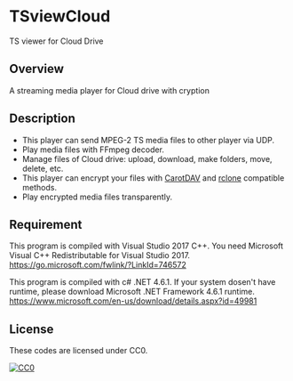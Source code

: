 # TSviewCloud
TS viewer for Cloud Drive

## Overview
A streaming media player for Cloud drive with cryption

## Description
* This player can send MPEG-2 TS media files to other player via UDP.
* Play media files with FFmpeg decoder.
* Manage files of Cloud drive: upload, download, make folders, move, delete, etc.
* This player can encrypt your files with [CarotDAV](http://www.rei.to/carotdav.html "CarotDAV") and [rclone](https://rclone.org/ "rclone") compatible methods.
* Play encrypted media files transparently.

## Requirement
This program is compiled with Visual Studio 2017 C++.
You need Microsoft Visual C++ Redistributable for Visual Studio 2017. 
<https://go.microsoft.com/fwlink/?LinkId=746572>

This program is compiled with c# .NET 4.6.1.
If your system dosen't have runtime, please download Microsoft .NET Framework 4.6.1 runtime.
<https://www.microsoft.com/en-us/download/details.aspx?id=49981>

## License
These codes are licensed under CC0.

[![CC0](http://i.creativecommons.org/p/zero/1.0/88x31.png "CC0")](http://creativecommons.org/publicdomain/zero/1.0/deed.ja)

